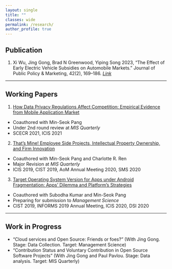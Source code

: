 ```yaml
---
layout: single
title: ""
classes: wide
permalink: /research/
author_profile: true
---
```


## Publication
1. Xi Wu, Jing Gong, Brad N Greenwood, Yiping Song 2023, “The Effect of Early Electric Vehicle Subsidies on Automobile Markets.” Journal of Public Policy & Marketing, 42(2), 169–186. [*Link*](https://journals.sagepub.com/doi/abs/10.1177/07439156221134927?journalCode=ppoa)

----------------------------------------

## Working Papers

1. [How Data Privacy Regulations Affect Competition: Empirical Evidence from Mobile Application Market](/research/gdpr-competition)
 - Coauthored with Min-Seok Pang
 - Under 2nd round review at *MIS Quarterly* 
 - SCECR 2021, ICIS 2021



2. [That’s Mine! Employee Side Projects, Intellectual Property Ownership, and Firm Innovation](/research/side_project)
 - Coauthored with Min-Seok Pang and Charlotte R. Ren
 - Major Revision at *MIS Quarterly* 
 - ICIS 2019, CIST 2019, AoM Annual Meeting 2020, SMS 2020
 


3. [Target Operating System Version for Apps under Android Fragmentation: Apps’ Dilemma and Platform’s Strategies](/research/fragmentation)
 - Coauthored with Subodha Kumar and Min-Seok Pang
 - Preparing for submission to *Management Science*
 - CIST 2019, INFORMS 2019 Annual Meeting, ICIS 2020, DSI 2020

----------------------------------------

## Work in Progress

 - “Cloud services and Open Source: Friends or foes?” (With Jing Gong. Stage: Data Collection. Target: Management Science) 
 - “Contribution Status and Voluntary Contribution in Open Source Software Projects” (With Jing Gong and Paul Pavlou. Stage: Data analysis. Target: MIS Quarterly) 

